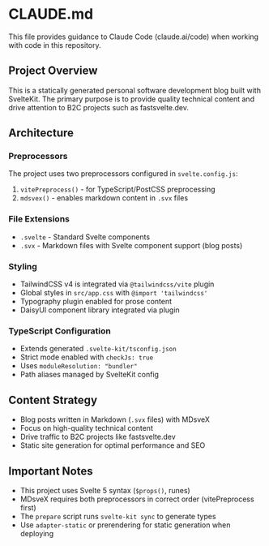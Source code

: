# CLAUDE.md

This file provides guidance to Claude Code (claude.ai/code) when working with code in this repository.

## Project Overview

This is a statically generated personal software development blog built with SvelteKit. The primary purpose is to provide quality technical content and drive attention to B2C projects such as fastsvelte.dev.

## Architecture

### Preprocessors
The project uses two preprocessors configured in `svelte.config.js`:
1. `vitePreprocess()` - for TypeScript/PostCSS preprocessing
2. `mdsvex()` - enables markdown content in `.svx` files

### File Extensions
- `.svelte` - Standard Svelte components
- `.svx` - Markdown files with Svelte component support (blog posts)

### Styling
- TailwindCSS v4 is integrated via `@tailwindcss/vite` plugin
- Global styles in `src/app.css` with `@import 'tailwindcss'`
- Typography plugin enabled for prose content
- DaisyUI component library integrated via plugin

### TypeScript Configuration
- Extends generated `.svelte-kit/tsconfig.json`
- Strict mode enabled with `checkJs: true`
- Uses `moduleResolution: "bundler"`
- Path aliases managed by SvelteKit config

## Content Strategy

- Blog posts written in Markdown (`.svx` files) with MDsveX
- Focus on high-quality technical content
- Drive traffic to B2C projects like fastsvelte.dev
- Static site generation for optimal performance and SEO

## Important Notes

- This project uses Svelte 5 syntax (`$props()`, runes)
- MDsveX requires both preprocessors in correct order (vitePreprocess first)
- The `prepare` script runs `svelte-kit sync` to generate types
- Use `adapter-static` or prerendering for static generation when deploying
